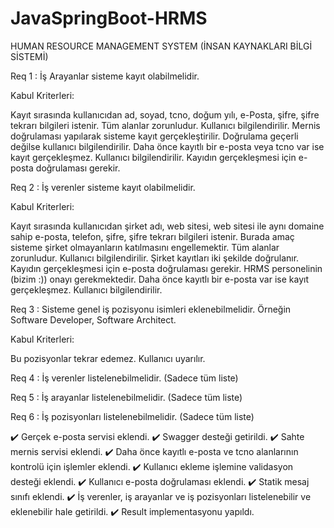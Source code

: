 # JavaSpringBoot-HRMS
HUMAN RESOURCE MANAGEMENT SYSTEM (İNSAN KAYNAKLARI BİLGİ SİSTEMİ)

Req 1 : İş Arayanlar sisteme kayıt olabilmelidir.

Kabul Kriterleri:

Kayıt sırasında kullanıcıdan ad, soyad, tcno, doğum yılı, e-Posta, şifre, şifre tekrarı bilgileri istenir. Tüm alanlar zorunludur. Kullanıcı bilgilendirilir. Mernis doğrulaması yapılarak sisteme kayıt gerçekleştirilir. Doğrulama geçerli değilse kullanıcı bilgilendirilir. Daha önce kayıtlı bir e-posta veya tcno var ise kayıt gerçekleşmez. Kullanıcı bilgilendirilir. Kayıdın gerçekleşmesi için e-posta doğrulaması gerekir. 

Req 2 : İş verenler sisteme kayıt olabilmelidir.

Kabul Kriterleri:

Kayıt sırasında kullanıcıdan şirket adı, web sitesi, web sitesi ile aynı domaine sahip e-posta, telefon, şifre, şifre tekrarı bilgileri istenir. Burada amaç sisteme şirket olmayanların katılmasını engellemektir. Tüm alanlar zorunludur. Kullanıcı bilgilendirilir. Şirket kayıtları iki şekilde doğrulanır. Kayıdın gerçekleşmesi için e-posta doğrulaması gerekir. HRMS personelinin (bizim :)) onayı gerekmektedir. Daha önce kayıtlı bir e-posta var ise kayıt gerçekleşmez. Kullanıcı bilgilendirilir. 

Req 3 : Sisteme genel iş pozisyonu isimleri eklenebilmelidir. Örneğin Software Developer, Software Architect.

Kabul Kriterleri:

Bu pozisyonlar tekrar edemez. Kullanıcı uyarılır. 

Req 4 : İş verenler listelenebilmelidir. (Sadece tüm liste)

Req 5 : İş arayanlar listelenebilmelidir. (Sadece tüm liste)

Req 6 : İş pozisyonları listelenebilmelidir. (Sadece tüm liste)

✔️ Gerçek e-posta servisi eklendi.
✔️ Swagger desteği getirildi.
✔️ Sahte mernis servisi eklendi.
✔️ Daha önce kayıtlı e-posta ve tcno alanlarının kontrolü için işlemler eklendi.
✔️ Kullanıcı ekleme işlemine validasyon desteği eklendi.
✔️ Kullanıcı e-posta doğrulaması eklendi.
✔️ Statik mesaj sınıfı eklendi.
✔️ İş verenler, iş arayanlar ve iş pozisyonları listelenebilir ve eklenebilir hale getirildi.
✔️ Result implementasyonu yapıldı.
